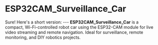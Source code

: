 # ESP32CAM_Surveillance_Car
Sure! Here's a short version:  ---  **ESP32CAM_Surveillance_Car** is a compact, Wi-Fi-controlled robot car using the ESP32-CAM module for live video streaming and remote navigation. Ideal for surveillance, remote monitoring, and DIY robotics projects.
